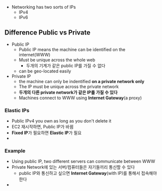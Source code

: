 - Networking has two sorts of IPs
	- IPv4
	- IPv6

## Difference Public vs Private
- Public IP
	- Public IP means the machine can be identified on the internet(WWW)
	- Must be unique across the whole web
		- 두개의 기계가 같은 public IP를 가질 수 없다
	- can be geo-located easily
- Private IP
	- the machine can only be indentified **on a private network only**
	- The IP must be unique across the private network
	- **두개의 다른 private network가 같은 IP를 가질 수 있다**
	- Machines connect to WWW using **Internet Gateway**(a proxy)

### Elastic IPs
- Public IPv4 you own as long as you don't delete it
- EC2 재시작하면, Public IP가 바뀜
- **Fixed IP**가 필요하면 **Elastic IP**가 필요
- 
### Example
- Using public IP, two different servers can communicate between WWW
- Private Network에 있는 서버/컴퓨터들은 자기들끼리 통신할 수 있다
	- public IP와 통신하고 싶으면 **Internet Gateway**(with IP)를 통해서 접속해야 한다 
- 